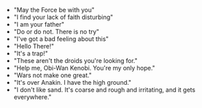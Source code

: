 - "May the Force be with you"
- "I find your lack of faith disturbing"
- "I am your father"
- "Do or do not. There is no try"
- "I've got a bad feeling about this"
- "Hello There!"
- "It's a trap!"
- "These aren't the droids you're looking for."
- "Help me, Obi-Wan Kenobi. You're my only hope."
- "Wars not make one great."
- "It's over Anakin. I have the high ground."
- "I don't like sand. It's coarse and rough and irritating, and it gets everywhere."
